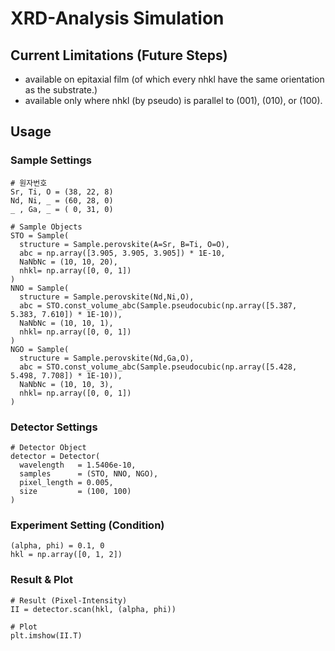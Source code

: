# XRD-Analysis Simulation
## Current Limitations (Future Steps)
- available on epitaxial film (of which every nhkl have the same orientation as the substrate.)
- available only where nhkl (by pseudo) is parallel to (001), (010), or (100).

## Usage

### Sample Settings
```
# 원자번호
Sr, Ti, O = (38, 22, 8)
Nd, Ni, _ = (60, 28, 0)
_ , Ga, _ = ( 0, 31, 0)

# Sample Objects
STO = Sample(
  structure = Sample.perovskite(A=Sr, B=Ti, O=O),
  abc = np.array([3.905, 3.905, 3.905]) * 1E-10,
  NaNbNc = (10, 10, 20),
  nhkl= np.array([0, 0, 1])
)
NNO = Sample(
  structure = Sample.perovskite(Nd,Ni,O),
  abc = STO.const_volume_abc(Sample.pseudocubic(np.array([5.387, 5.383, 7.610]) * 1E-10)),
  NaNbNc = (10, 10, 1),
  nhkl= np.array([0, 0, 1])
)
NGO = Sample(
  structure = Sample.perovskite(Nd,Ga,O),
  abc = STO.const_volume_abc(Sample.pseudocubic(np.array([5.428, 5.498, 7.708]) * 1E-10)),
  NaNbNc = (10, 10, 3),
  nhkl= np.array([0, 0, 1])
)
```

### Detector Settings
```
# Detector Object
detector = Detector(
  wavelength   = 1.5406e-10,
  samples      = (STO, NNO, NGO),
  pixel_length = 0.005,
  size         = (100, 100)
)
```

### Experiment Setting (Condition)
```
(alpha, phi) = 0.1, 0
hkl = np.array([0, 1, 2])
```

### Result & Plot
```
# Result (Pixel-Intensity)
II = detector.scan(hkl, (alpha, phi))

# Plot
plt.imshow(II.T)
```
